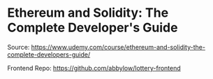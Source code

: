 # Ethereum and Solidity: The Complete Developer's Guide

Source: https://www.udemy.com/course/ethereum-and-solidity-the-complete-developers-guide/

Frontend Repo: https://github.com/abbylow/lottery-frontend
